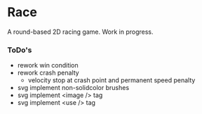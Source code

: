 # Race
A round-based 2D racing game.
Work in progress.

### ToDo's
* rework win condition
* rework crash penalty
  - velocity stop at crash point and permanent speed penalty
* svg implement non-solidcolor brushes
* svg implement \<image /\> tag
* svg implement \<use /\> tag